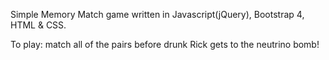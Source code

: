 Simple Memory Match game written in Javascript(jQuery), Bootstrap 4, HTML & CSS.

To play: match all of the pairs before drunk Rick gets to the neutrino bomb!